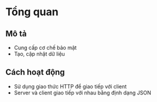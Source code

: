 # Tổng quan
## Mô tả
- Cung cấp cơ chế bảo mật
- Tạo, cập nhật dữ liệu

## Cách hoạt động
- Sử dụng giao thức HTTP để giao tiếp với client
- Server và client giao tiếp với nhau bằng định dạng JSON
